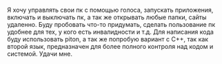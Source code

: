 Я хочу управлять свои пк с помощью голоса, запускать приложения, включать и выключать пк, а так же открывать любые папки, сайты удаленно.
Буду пробовать что-то придумать, сделать пользование пк удобнее для тех, у кого есть инвалидности и т.д.
Для написания кода буду использовать piton, а так же попробую вариант с C++, так как второй язык, предназначен для более полного контроля над кодом и системой.
Удачи мне.
